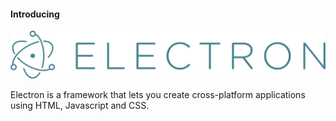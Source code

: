 #### Introducing

![Electron header](slides/electron/images/electron_logo.svg)

Electron is a framework that lets you create cross-platform applications using
HTML, Javascript and CSS.
